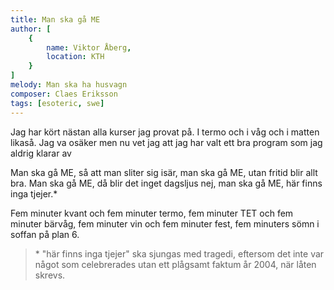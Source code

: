 ```yaml
---
title: Man ska gå ME
author: [
	{
		name: Viktor Åberg,
		location: KTH
	}
]
melody: Man ska ha husvagn
composer: Claes Eriksson
tags: [esoteric, swe]
---
```


Jag har kört nästan alla kurser jag provat på.
I termo och i våg och i matten likaså.
Jag va osäker men nu vet jag att jag har
valt ett bra program som jag aldrig klarar av

Man ska gå ME, så att man sliter sig isär,
man ska gå ME, utan fritid blir allt bra.
Man ska gå ME, då blir det inget dagsljus nej,
man ska gå ME, här finns inga tjejer.\*

Fem minuter kvant och fem minuter termo,
fem minuter TET och fem minuter bärvåg,
fem minuter vin och fem minuter fest,
fem minuters sömn i soffan på plan 6.

> \* "här finns inga tjejer" ska sjungas med tragedi, eftersom det inte var något
> som celebrerades utan ett plågsamt faktum år 2004, när låten skrevs.
